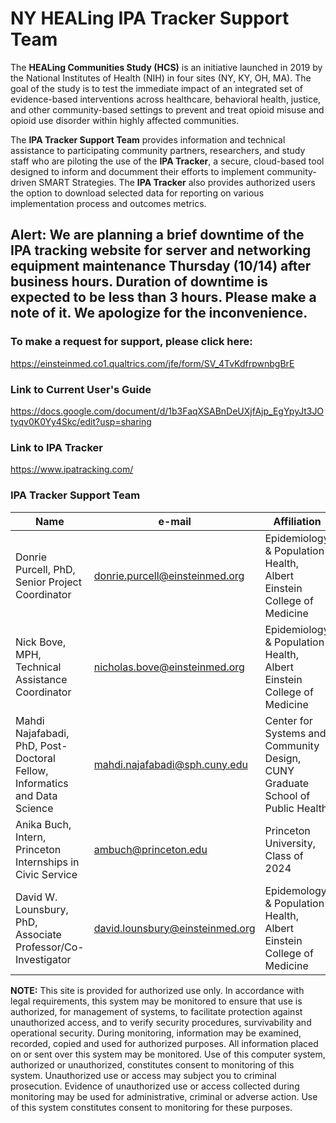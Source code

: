 # NY HEALing IPA Tracker Support Team

The <b>HEALing Communities Study (HCS)</b> is an initiative launched in 2019 by the National Institutes of Health (NIH) in four sites (NY, KY, OH, MA). The goal of the study is to test the immediate impact of an integrated set of evidence-based interventions across healthcare, behavioral health, justice, and other community-based settings to prevent and treat opioid misuse and opioid use disorder within highly affected communities.

The <b>IPA Tracker Support Team</b> provides information and technical assistance to participating community partners, researchers, and study staff who are piloting the use of the <b>IPA Tracker</b>, a secure, cloud-based tool designed to inform and documment their efforts to implement community-driven SMART Strategies. The <b>IPA Tracker</b> also provides authorized users the option to download selected data for reporting on various implementation process and outcomes metrics. 

## Alert: We are planning a brief downtime of the IPA tracking website for server and networking equipment maintenance Thursday (10/14) after business hours.  Duration of downtime is expected to be less than 3 hours. Please make a note of it. We apologize for the inconvenience.   


### To make a request for support, please click here: 

https://einsteinmed.co1.qualtrics.com/jfe/form/SV_4TvKdfrpwnbgBrE

### Link to Current User's Guide

https://docs.google.com/document/d/1b3FaqXSABnDeUXjfAjp_EgYpyJt3JOtyqv0K0Yy4Skc/edit?usp=sharing

### Link to IPA Tracker

https://www.ipatracking.com/

### IPA Tracker Support Team

| **Name** | **e-mail** | **Affiliation**
| --- | --- | --- |
| Donrie Purcell, PhD, Senior Project Coordinator | donrie.purcell@einsteinmed.org | Epidemiology & Population Health, Albert Einstein College of Medicine |
| Nick Bove, MPH, Technical Assistance Coordinator | nicholas.bove@einsteinmed.org | Epidemiology & Population Health, Albert Einstein College of Medicine |
| Mahdi Najafabadi, PhD, Post-Doctoral Fellow, Informatics and Data Science  | mahdi.najafabadi@sph.cuny.edu  | Center for Systems and Community Design, CUNY Graduate School of Public Health |
| Anika Buch, Intern, Princeton Internships in Civic Service | ambuch@princeton.edu | Princeton University, Class of 2024 |
| David W. Lounsbury, PhD, Associate Professor/Co-Investigator | david.lounsbury@einsteinmed.org | Epidemology & Population Health, Albert Einstein College of Medicine |
    
<b>NOTE:</b> This site is provided for authorized use only. In accordance with legal requirements, this system may be monitored to ensure that use is authorized, for management of systems, to facilitate protection against unauthorized access, and to verify security procedures, survivability and operational security. During monitoring, information may be examined, recorded, copied and used for authorized purposes. All information placed on or sent over this system may be monitored. Use of this computer system, authorized or unauthorized, constitutes consent to monitoring of this system. Unauthorized use or access may subject you to criminal prosecution. Evidence of unauthorized use or access collected during monitoring may be used for administrative, criminal or adverse action. Use of this system constitutes consent to monitoring for these purposes.

